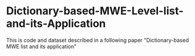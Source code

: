# Dictionary-based-MWE-Level-list-and-its-Application

This is code and dataset described in a following paper "Dictionary-based MWE list and its application"
